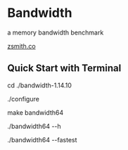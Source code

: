# Bandwidth
a memory bandwidth benchmark

[zsmith.co](https://zsmith.co/bandwidth.php)

## Quick Start with Terminal

cd ./bandwidth-1.14.10

./configure 

make bandwidth64

./bandwidth64 --h   

./bandwidth64 --fastest
